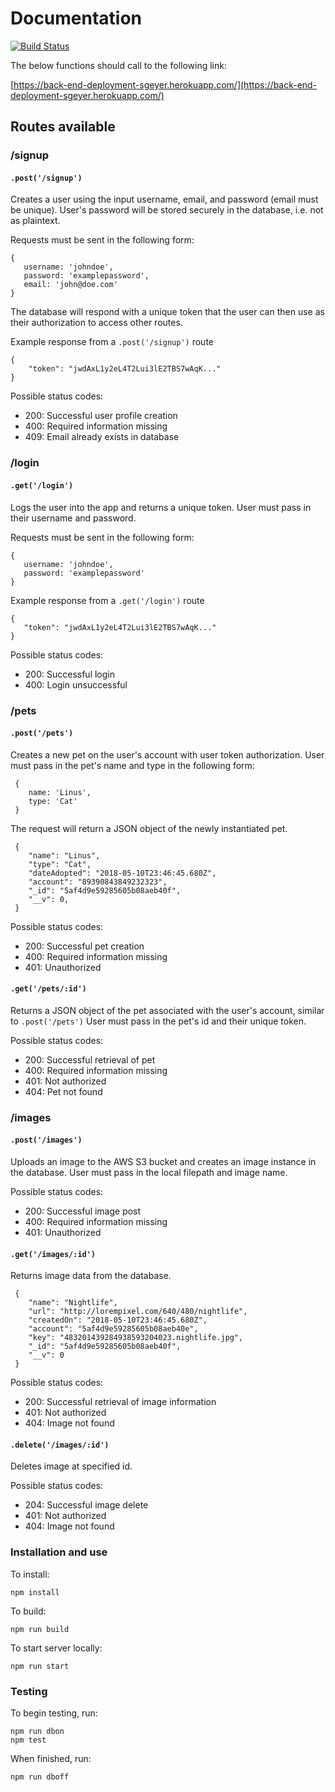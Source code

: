 # Documentation 
[![Build Status](https://travis-ci.org/sjgeyer/16-19-auth.svg?branch=master)](https://travis-ci.org/sjgeyer/16-19-auth)

The below functions should call to the following link:

[https://back-end-deployment-sgeyer.herokuapp.com/](https://back-end-deployment-sgeyer.herokuapp.com/)

## Routes available

### /signup

#### `.post('/signup')`
Creates a user using the input username, email, and password (email must be unique). User's password will be stored securely in the database, i.e. not as plaintext.

Requests must be sent in the following form: 

    {  
       username: 'johndoe',
       password: 'examplepassword',
       email: 'john@doe.com'
    }
    
The database will respond with a unique token that the user can then use as their authorization to access other routes.

Example response from a `.post('/signup')` route

    {  
        "token": "jwdAxL1y2eL4T2Lui3lE2TBS7wAqK..."
    }

Possible status codes:
- 200: Successful user profile creation
- 400: Required information missing
- 409: Email already exists in database

### /login

#### `.get('/login')`
Logs the user into the app and returns a unique token. User must pass in their username and password.

Requests must be sent in the following form:

    {  
       username: 'johndoe',
       password: 'examplepassword'
    }


Example response from a `.get('/login')` route

    {  
       "token": "jwdAxL1y2eL4T2Lui3lE2TBS7wAqK..."
    }
   
Possible status codes:
- 200: Successful login
- 400: Login unsuccessful

### /pets

#### `.post('/pets')`
 Creates a new pet on the user's account with user token authorization. User must pass in the pet's name and type in the following form:
 
     {  
        name: 'Linus',
        type: 'Cat'
     }

The request will return a JSON object of the newly instantiated pet.

     {  
        "name": "Linus",
        "type": "Cat",
        "dateAdopted": "2018-05-10T23:46:45.680Z",
        "account": "89390843849232323",
        "_id": "5af4d9e59285605b08aeb40f",
        "__v": 0,
     }

Possible status codes:
- 200: Successful pet creation
- 400: Required information missing
- 401: Unauthorized

#### `.get('/pets/:id')`
Returns a JSON object of the pet associated with the user's account, similar to `.post('/pets')` User must pass in the pet's id and their unique token.

Possible status codes:
- 200: Successful retrieval of pet
- 400: Required information missing
- 401: Not authorized
- 404: Pet not found

### /images

#### `.post('/images')`
Uploads an image to the AWS S3 bucket and creates an image instance in the database. User must pass in the local filepath and image name.

Possible status codes:
- 200: Successful image post
- 400: Required information missing
- 401: Unauthorized

#### `.get('/images/:id')`
Returns image data from the database.

     {  
        "name": "Nightlife",
        "url": "http://lorempixel.com/640/480/nightlife",
        "createdOn": "2018-05-10T23:46:45.680Z",
        "account": "5af4d9e59285605b08aeb40e",
        "key": "483201439284938593204023.nightlife.jpg",
        "_id": "5af4d9e59285605b08aeb40f",
        "__v": 0
     }

Possible status codes:
- 200: Successful retrieval of image information
- 401: Not authorized
- 404: Image not found

#### `.delete('/images/:id')`
Deletes image at specified id.

Possible status codes:
- 204: Successful image delete
- 401: Not authorized
- 404: Image not found

### Installation and use

To install:

    npm install

To build:

    npm run build

To start server locally:

    npm run start

### Testing

To begin testing, run:

    npm run dbon
    npm test
    
When finished, run:

    npm run dboff
